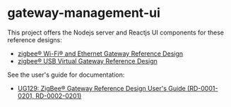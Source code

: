 # gateway-management-ui

This project offers the Nodejs server and Reactjs UI components for these reference designs:

- [zigbee® Wi-Fi® and Ethernet Gateway Reference Design](http://www.silabs.com/products/wireless/mesh-networking/zigbee-connected-home-reference-designs/wifi-ethernet-gateway-zigbee-reference-design)
- [zigbee® USB Virtual Gateway Reference Design](http://www.silabs.com/products/wireless/mesh-networking/zigbee-connected-home-reference-designs/usb-virtual-gateway-zigbee-reference-design)

See the user's guide for documentation:

- [UG129: ZigBee® Gateway Reference Design User's Guide (RD-0001-0201, RD-0002-0201)](https://www.silabs.com/documents/public/user-guides/ug129-zigbee-gateway-ref-design-guide.pdf)


